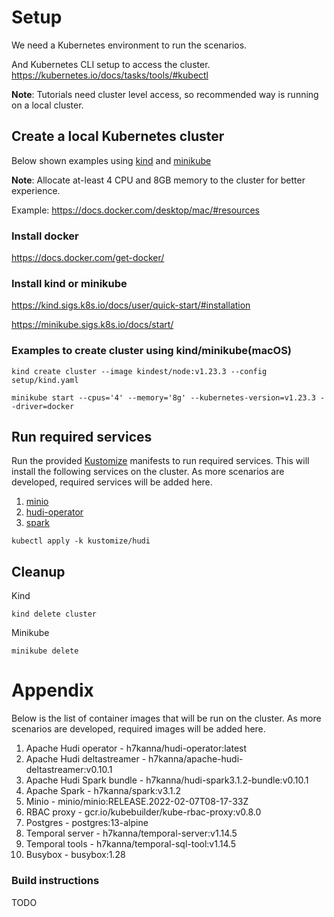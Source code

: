 # Setup

We need a Kubernetes environment to run the scenarios.

And Kubernetes CLI setup to access the cluster. https://kubernetes.io/docs/tasks/tools/#kubectl

**Note**: Tutorials need cluster level access, so recommended way is running on a local cluster.

## Create a local Kubernetes cluster

Below shown examples using [kind](https://kind.sigs.k8s.io/) and [minikube](https://minikube.sigs.k8s.io/docs/)

**Note**: Allocate at-least 4 CPU and 8GB memory to the cluster for better experience.

Example: https://docs.docker.com/desktop/mac/#resources

### Install docker

https://docs.docker.com/get-docker/

### Install kind or minikube

https://kind.sigs.k8s.io/docs/user/quick-start/#installation

https://minikube.sigs.k8s.io/docs/start/

### Examples to create cluster using kind/minikube(macOS)

```shell
kind create cluster --image kindest/node:v1.23.3 --config setup/kind.yaml
```

```shell
minikube start --cpus='4' --memory='8g' --kubernetes-version=v1.23.3 --driver=docker
```

## Run required services

Run the provided [Kustomize](https://kustomize.io/) manifests to run required services. This will install the following
services on the cluster. As more scenarios are developed, required services will be added here.

1. [minio](https://github.com/minio/minio)
2. [hudi-operator](https://github.com/h7kanna/hudi-operator)
3. [spark](https://spark.apache.org/docs/latest/running-on-kubernetes.html)

```shell
kubectl apply -k kustomize/hudi
```

## Cleanup

Kind

```shell
kind delete cluster
```

Minikube

```shell
minikube delete
```

# Appendix

Below is the list of container images that will be run on the cluster. As more scenarios are developed, required images
will be added here.

1. Apache Hudi operator - h7kanna/hudi-operator:latest
2. Apache Hudi deltastreamer - h7kanna/apache-hudi-deltastreamer:v0.10.1
3. Apache Hudi Spark bundle - h7kanna/hudi-spark3.1.2-bundle:v0.10.1
4. Apache Spark - h7kanna/spark:v3.1.2
5. Minio - minio/minio:RELEASE.2022-02-07T08-17-33Z
6. RBAC proxy - gcr.io/kubebuilder/kube-rbac-proxy:v0.8.0
7. Postgres - postgres:13-alpine
8. Temporal server - h7kanna/temporal-server:v1.14.5
9. Temporal tools - h7kanna/temporal-sql-tool:v1.14.5
10. Busybox - busybox:1.28

### Build instructions

TODO